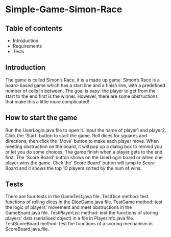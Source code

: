 # Simple-Game-Simon-Race

## Table of contents
- Introduction
- Requirements
- Tests

## Introduction
The game is called Simon’s Race, it is a made up game.
Simon’s Race is a board-based game which has a start line and a finish line, with a predefined number of cells in between.
The goal is easy: the player to get from the start to the end first is the winner.
However, there are some obstructions that make this a little more complicated!

## How to start the game
Run the UserLogin.java file to open it. Input the name of player1 and player2. Click the 'Start' button to start the game.
Roll dices for squares and directions, then click the 'Move' button to make each player move.
When meeting obstruction on the board, it will pop up a dialog box to remind you or let you do some choices.
The game finish when a player gets to the end first.
The 'Score Board' button shows on the UserLogin board or when one player wins the game.
Click the' Score Board' button will jump to Score Board and it shows the top 10 players sorted by the num of wins.

## Tests
There are four tests in the GameTest.java file.
TestDice method: test functions of rolling dices in the DiceGame.java file.
TestGame method: test the logic of players' movement and meet obstructions in the GameBoard.java file.
TestPlayerList method: test the functions of storing players' data (serialised object) in a file in PlayerInfo.java file.
TestScoreBoard method: test the functions of a scoring mechanism in ScoreBoard.java.file.
